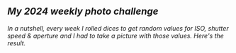## _My 2024 weekly photo challenge_

_In a nutshell, every week I rolled dices to get random values for ISO, shutter speed & aperture and I had to take a picture with those values. Here's the result._
